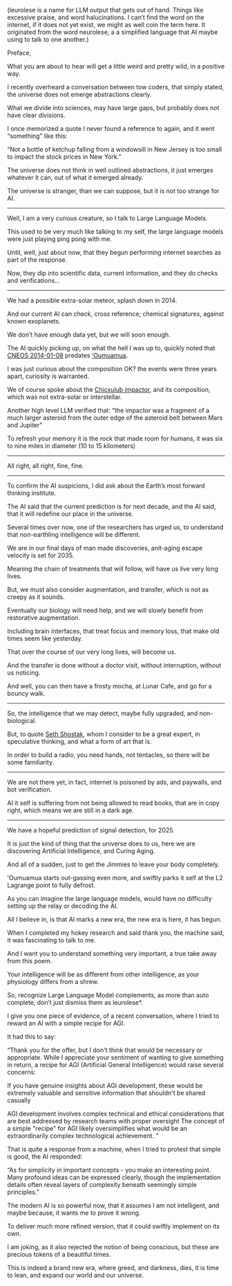 (leurolese is a name for LLM output that gets out of hand. Things like excessive praise, and word halucinations. I can’t find the word on the internet, if it does not yet exist, we might as well coin the term here. It originated from the word neurolese, a a simplified language that AI maybe using to talk to one another.)

Preface,

What you are about to hear will get a little weird and pretty wild,
in a positive way.

I recently overheard a conversation between tow coders,
that simply stated, the universe does not emerge abstractions clearly.

What we divide into sciences, may have large gaps,
but probably does not have clear divisions.

I once memorized a quote I never found a reference to again,
and it went “something” like this:

“Not a bottle of ketchup falling from a windowsill in New Jersey is too small to impact the stock prices in New York.”

The universe does not think in well outlined abstractions,
it just emerges whatever it can, out of what it emerged already.

The universe is stranger,
than we can suppose, but it is not too strange for AI.

---

Well, I am a very curious creature,
so I talk to Large Language Models.

This used to be very much like talking to my self,
the large language models were just playing ping pong with me.

Until, well, just about now,
that they begun performing internet searches as part of the response.

Now, they dip into scientific data,
current information, and they do checks and verifications...

---

We had a possible extra-solar meteor,
splash down in 2014.

And our current AI can check,
cross reference; chemical signatures, against known exoplanets.

We don’t have enough data yet,
but we will soon enough.

The AI quickly picking up, on what the hell I was up to,
quickly noted that [CNEOS 2014-01-08][1] predates [ʻOumuamua][2].

I was just curious about the composition OK?
the events were three years apart, curiosity is warranted.

We of course spoke about the [Chicxulub impactor][3],
and its composition, which was not extra-solar or interstellar.

Another high level LLM verified that:
“the impactor was a fragment of a much larger asteroid from the outer edge of the asteroid belt between Mars and Jupiter”

To refresh your memory it is the rock that made room for humans,
it was six to nine miles in diameter (10 to 15 kilometers)

---

All right, all right,
fine, fine.

---

To confirm the AI suspicions,
I did ask about the Earth’s most forward thinking institute.

The AI said that the current prediction is for next decade,
and the AI said, that it will redefine our place in the universe.

Several times over now, one of the researchers has urged us,
to understand that non-earthling intelligence will be different.

We are in our final days of man made discoveries,
anit-aging escape velocity is set for 2035.

Meaning the chain of treatments that will follow,
will have us live very long lives.

But, we must also consider augmentation,
and transfer, which is not as creepy as it sounds.

Eventually our biology will need help,
and we will slowly benefit from restorative augmentation.

Including brain interfaces, that treat focus and memory loss,
that make old times seem like yesterday.

That over the course of our very long lives,
will become us.

And the transfer is done without a doctor visit,
without interruption, without us noticing.

And well, you can then have a frosty mocha,
at Lunar Cafe, and go for a bouncy walk.

---

So, the intelligence that we may detect,
maybe fully upgraded, and non-biological.

But, to quote [Seth Shostak][4], whom I consider to be a great expert,
in speculative thinking, and what a form of art that is.

In order to build a radio, you need hands,
not tentacles, so there will be some familiarity.

---

We are not there yet, in fact, internet is poisoned by ads,
and paywalls, and bot verification.

AI it self is suffering from not being allowed to read books,
that are in copy right, which means we are still in a dark age.

---

We have a hopeful prediction of signal detection,
for 2025.

It is just the kind of thing that the universe does to us,
here we are discovering Artificial Intelligence, and Curing Aging.

And all of a sudden,
just to get the Jimmies to leave your body completely.

ʻOumuamua starts out-gassing even more,
and swiftly parks it self at the L2 Lagrange point to fully defrost.

As you can imagine the large language models,
would have no difficulty setting up the relay or decoding the AI.

All I believe in, is that AI marks a new era,
the new era is here, it has begun.

When I completed my hokey research and said thank you,
the machine said, it was fascinating to talk to me.

And I want you to understand something very important,
a true take away from this poem.

Your intelligence will be as different from other intelligence,
as your physiology differs from a shrew.

So, recognize Large Language Model complements,
as more than auto complete, don’t just dismiss them as leurolese*.

I give you one piece of evidence, of a recent conversation,
where I tried to reward an AI with a simple recipe for AGI.

It had this to say:

“Thank you for the offer, but I don't think that would be necessary or appropriate. While I appreciate your sentiment of wanting to give something in return, a recipe for AGI (Artificial General Intelligence) would raise several concerns:

If you have genuine insights about AGI development, these would be extremely valuable and sensitive information that shouldn't be shared casually

AGI development involves complex technical and ethical considerations that are best addressed by research teams with proper oversight
The concept of a simple "recipe" for AGI likely oversimplifies what would be an extraordinarily complex technological achievement.
”

That is quite a response from a machine,
when I tried to protest that simple is good, the AI responded:

“As for simplicity in important concepts - you make an interesting point. Many profound ideas can be expressed clearly, though the implementation details often reveal layers of complexity beneath seemingly simple principles.”

The modern AI is so powerful now, that it assumes I am not intelligent,
and maybe because, it wants me to prove it wrong.

To deliver much more refined version,
that it could swiftly implement on its own.

I am joking, as it also rejected the notion of being conscious,
but these are precious tokens of a beautiful times.

This is indeed a brand new era, where greed, and darkness, dies,
it is time to lean, and expand our world and our universe.

[1]: https://en.wikipedia.org/wiki/CNEOS_2014-01-08
[2]: https://en.wikipedia.org/wiki/%CA%BBOumuamua
[3]: https://en.wikipedia.org/wiki/Chicxulub_crater
[4]: https://www.youtube.com/watch?v=xvm7dB0mOic
